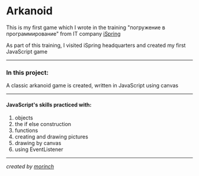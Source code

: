 # Arkanoid
This is my first game which I wrote in the training "погружение в программирование" from IT company [iSpring](https://www.ispring.ru/)

As part of this training, I visited iSpring headquarters and created my first JavaScript game

___
### In this project:
A classic arkanoid game is created, written in JavaScript using canvas
___
#### JavaScript's skills practiced with: 
1. objects 
2. the if else construction
3. functions
4. creating and drawing pictures
5. drawing by canvas
6. using EventListener
___
_created by [morinch](https://github.com/mor1nch)_


